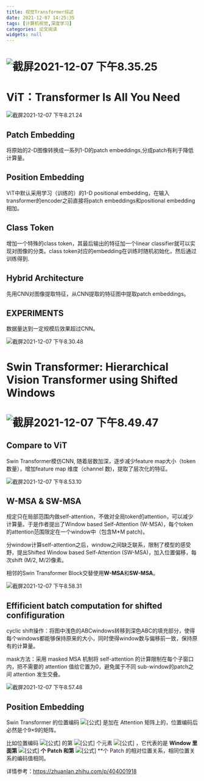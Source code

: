 ```yaml
---
title: 视觉Transformer综述
date: 2021-12-07 14:25:35
tags: [计算机视觉,深度学习]
categories: 论文阅读
widgets: null
---
```


# ![截屏2021-12-07 下午8.35.25](https://s2.loli.net/2021/12/07/jc6oQBnrRIvxeHW.png)

<!--more-->

# ViT：Transformer Is All You Need

![截屏2021-12-07 下午8.21.24](https://s2.loli.net/2021/12/07/Id1G3TxvJZWNRLD.png) 

## Patch Embedding

将原始的2-D图像转换成一系列1-D的patch embeddings,分成patch有利于降低计算量。

## Position Embedding

ViT中默认采用学习（训练的）的1-D positional embedding，在输入transformer的encoder之前直接将patch embeddings和positional embedding相加。

## Class Token

增加一个特殊的class token，其最后输出的特征加一个linear classifier就可以实现对图像的分类。class token对应的embedding在训练时随机初始化，然后通过训练得到.

## Hybrid Architecture

先用CNN对图像提取特征，从CNN提取的特征图中提取patch embeddings。

## EXPERIMENTS

数据量达到一定规模后效果超过CNN。

![截屏2021-12-07 下午8.30.48](https://s2.loli.net/2021/12/07/FiTE6ZYDGAcx5eX.png)

# Swin Transformer: Hierarchical Vision Transformer using Shifted Windows

# ![截屏2021-12-07 下午8.49.47](https://s2.loli.net/2021/12/07/7FtywOpl52NPD1L.png)

## Compare to ViT

Swin Transformer模仿CNN, 随着层数加深，逐步减少feature map大小（token 数量），增加feature map 维度（channel 数)，提取了层次化的特征。

![截屏2021-12-07 下午8.53.10](https://s2.loli.net/2021/12/07/7wU5ukGesERcj68.png)

## W-MSA & SW-MSA

规定只在局部范围内做self-attention，不做对全局token的attention，可以减少计算量。于是作者提出了Window based Self-Attention (W-MSA)，每个token的attention范围限定在一个window中（包含M*M patch)。

分window计算self-attention之后，window之间缺乏联系，限制了模型的感受野，提出Shifted Window based Self-Attention (SW-MSA)，加入位置偏移，每次shift (M/2, M/2)像素。

相邻的Swin Transformer Block交替使用**W-MSA**和**SW-MSA**。

![截屏2021-12-07 下午8.58.31](https://s2.loli.net/2021/12/07/6nFkyG4vWjirZMX.png)

## Effificient batch computation for shifted confifiguration

cyclic shift操作：将图中浅色的ABCwindows转移到深色ABC的填充部分，使得每个windows都能够保持原来的大小，同时使得window数与偏移前一致，保持原有的计算量。

mask方法：采用 masked MSA 机制将 self-attention 的计算限制在每个子窗口内，把不需要的 attention 值给它置为0，避免属于不同 sub-window的patch之间 attention 发生交叠。

![截屏2021-12-07 下午8.57.48](https://s2.loli.net/2021/12/07/mKlNzTkghBM5roC.png)

## Position Embedding

 Swin Transformer 的位置编码 ![[公式]](https://www.zhihu.com/equation?tex=B) 是加在 Attention 矩阵上的，位置编码后必然是个9×9的矩阵。

比如位置编码 ![[公式]](https://www.zhihu.com/equation?tex=B) 的第 ![[公式]](https://www.zhihu.com/equation?tex=(i%2Cj)) 个元素 ![[公式]](https://www.zhihu.com/equation?tex=B(i%2Cj)) ，它代表的是 **Window 里面第** ![[公式]](https://www.zhihu.com/equation?tex=i) **个 Patch 和第** ![[公式]](https://www.zhihu.com/equation?tex=j) **个 Patch 的相对位置关系，相同位置关系的编码值相同。

详情参考：https://zhuanlan.zhihu.com/p/404001918
